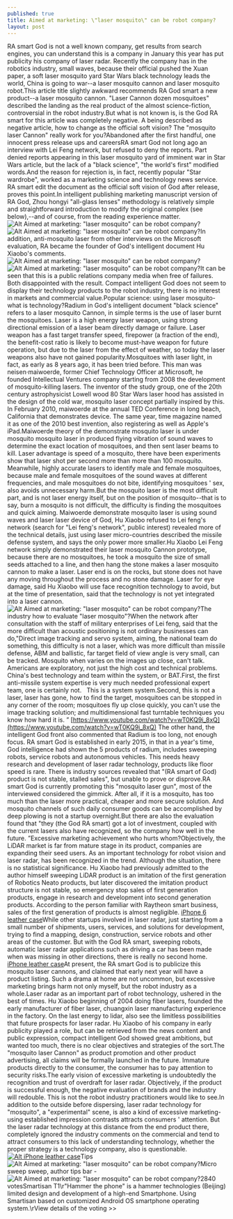 ```yaml
---
published: true
title: Aimed at marketing: \"laser mosquito\" can be robot company?
layout: post
---
```

RA smart God is not a well known company, get results from search engines, you can understand this is a company in January this year has put publicity his company of laser radar. Recently the company has in the robotics industry, small waves, because their official pushed the Xuan paper, a soft laser mosquito yard Star Wars black technology leads the world, China is going to war--a laser mosquito cannon and laser mosquito robot.This article title slightly awkward recommends RA God smart a new product--a laser mosquito cannon. \"Laser Cannon dozen mosquitoes\" described the landing as the real product of the almost science-fiction, controversial in the robot industry.But what is not known is, is the God RA smart for this article was completely negative. A being described as negative article, how to change as the official soft vision? The \"mosquito laser Cannon\" really work for you?Abandoned after the first handful, one innocent press release ups and careersRA smart God not long ago an interview with Lei Feng network, but refused to deny the reports. Part denied reports appearing in this laser mosquito yard of imminent war in Star Wars article, but the lack of a \"black science\", \"the world\'s first\" modified words.And the reason for rejection is, in fact, recently popular \"Star wardrobe\", worked as a marketing science and technology news service. RA smart edit the document as the official soft vision of God after release, proves this point.In intelligent publishing marketing manuscript version of RA God, Zhou hongyi \"all-glass lenses\" methodology is relatively simple and straightforward introduction to modify the original complex (see below),--and of course, from the reading experience matter.![Alt Aimed at marketing: \"laser mosquito\" can be robot company?](https://c2.staticflickr.com/8/7059/27739360095_b274f03101_b.jpg)![Alt Aimed at marketing: \"laser mosquito\" can be robot company?](https://c2.staticflickr.com/8/7564/27126928314_afda5e8d6a_b.jpg)In addition, anti-mosquito laser from other interviews on the Microsoft evaluation, RA became the founder of God\'s intelligent document Hu Xiaobo\'s comments.![Alt Aimed at marketing: \"laser mosquito\" can be robot company?](https://c2.staticflickr.com/8/7281/27128638263_606864a1da_b.jpg)![Alt Aimed at marketing: \"laser mosquito\" can be robot company?](https://c2.staticflickr.com/8/7438/27126937634_99ef49ee96_b.jpg)It can be seen that this is a public relations company media when free of failures. Both disappointed with the result. Compact intelligent God does not seem to display their technology products to the robot industry, there is no interest in markets and commercial value.Popular science: using laser mosquito-what is technology?Radium in God\'s intelligent document \"black science\" refers to a laser mosquito Cannon, in simple terms is the use of laser burnt the mosquitoes. Laser is a high energy laser weapon, using strong directional emission of a laser beam directly damage or failure. Laser weapon has a fast target transfer speed, firepower (a fraction of the end), the benefit-cost ratio is likely to become must-have weapon for future operation, but due to the laser from the effect of weather, so today the laser weapons also have not gained popularity.Mosquitoes with laser light, in fact, as early as 8 years ago, it has been tried before. This man was neisen·maiwoerde, former Chief Technology Officer at Microsoft, he founded Intellectual Ventures company starting from 2008 the development of mosquito-killing lasers. The inventor of the study group, one of the 20th century astrophysicist Lowell wood 80 Star Wars laser hood has assisted in the design of the cold war, mosquito laser concept partially inspired by this. In February 2010, maiwoerde at the annual TED Conference in long beach, California that demonstrates device. The same year, time magazine named it as one of the 2010 best invention, also registering as well as Apple\'s iPad.Maiwoerde theory of the demonstrate mosquito laser is under mosquito mosquito laser in produced flying vibration of sound waves to determine the exact location of mosquitoes, and then sent laser beams to kill. Laser advantage is speed of a mosquito, there have been experiments show that laser shot per second more than more than 100 mosquito. Meanwhile, highly accurate lasers to identify male and female mosquitoes, because male and female mosquitoes of the sound waves at different frequencies, and male mosquitoes do not bite, identifying mosquitoes \' sex, also avoids unnecessary harm.But the mosquito laser is the most difficult part, and is not laser energy itself, but on the position of mosquito--that is to say, burn a mosquito is not difficult, the difficulty is finding the mosquitoes and quick aiming. Maiwoerde demonstrate mosquito laser is using sound waves and laser laser device of God, Hu Xiaobo refused to Lei feng\'s network (search for \"Lei feng\'s network\", public interest) revealed more of the technical details, just using laser micro-countries described the missile defense system, and says the only power more smaller.Hu Xiaobo Lei Feng network simply demonstrated their laser mosquito Cannon prototype, because there are no mosquitoes, he took a mosquito the size of small seeds attached to a line, and then hang the stone makes a laser mosquito cannon to make a laser. Laser end is on the rocks, but stone does not have any moving throughout the process and no stone damage. Laser for eye damage, said Hu Xiaobo will use face recognition technology to avoid, but at the time of presentation, said that the technology is not yet integrated into a laser cannon.![Alt Aimed at marketing: \"laser mosquito\" can be robot company?](https://c2.staticflickr.com/8/7504/27461384570_129f8abd38_b.jpg)The industry how to evaluate \"laser mosquito\"?When the network after consultation with the staff of military enterprises of Lei feng, said that the more difficult than acoustic positioning is not ordinary businesses can do,\"Direct image tracking and servo system, aiming, the national team do something, this difficulty is not a laser, which was more difficult than missile defense, ABM and ballistic, far target field of view angle is very small, can be tracked. Mosquito when varies on the images up close, can\'t talk. Americans are exploratory, not just the high cost and technical problems. China\'s best technology and team within the system, or BAT.First, the first anti-missile system expertise is very much needed professional expert team, one is certainly not.   This is a system system.Second, this is not a laser, laser has gone, how to find the target, mosquitoes can be stopped in any corner of the room; mosquitoes fly up close quickly, you can\'t use the image tracking solution; and multidimensional fast turntable techniques you know how hard it is. ” [https://www.youtube.com/watch?v=wT0KQ9i_8xQ](https://www.youtube.com/watch?v=wT0KQ9i_8xQ) The other hand, the intelligent God front also commented that Radium is too long, not enough focus. RA smart God is established in early 2015, in that in a year\'s time, God intelligence had shown the 5 products of radium, includes sweeping robots, service robots and autonomous vehicles. This needs heavy research and development of laser radar technology, products like floor speed is rare. There is industry sources revealed that \"(RA smart of God) product is not stable, stalled sales\", but unable to prove or disprove.RA smart God is currently promoting this \"mosquito laser gun\", most of the interviewed considered the gimmick. After all, if it is a mosquito, has too much than the laser more practical, cheaper and more secure solution. And mosquito channels of such daily consumer goods can be accomplished by deep plowing is not a startup overnight.But there are also the evaluation found that \"they (the God RA smart) got a lot of investment, coupled with the current lasers also have recognized, so the company how well in the future. ”Excessive marketing achievement who hurts whom?Objectively, the LiDAR market is far from mature stage in its product, companies are expanding their seed users. As an important technology for robot vision and laser radar, has been recognized in the trend. Although the situation, there is no statistical significance. Hu Xiaobo had previously admitted to the author himself sweeping LiDAR product is an imitation of the first generation of Robotics Neato products, but later discovered the imitation product structure is not stable, so emergency stop sales of first generation products, engage in research and development into second generation products. According to the person familiar with Raytheon smart business, sales of the first generation of products is almost negligible. [iPhone 6 leather case](http://seoul.craigslist.co.kr/mob/5557060266.html)While other startups involved in laser radar, just starting from a small number of shipments, users, services, and solutions for development, trying to find a mapping, design, construction, service robots and other areas of the customer. But with the God RA smart, sweeping robots, automatic laser radar applications such as driving a car has been made when was missing in other directions, there is really no second home. [iPhone leather case](http://www.everweek.com/iphone-6-original-leather-case-black-p-2769.html)At present, the RA smart God is to publicize this mosquito laser cannons, and claimed that early next year will have a product listing. Such a drama at home are not uncommon, but excessive marketing brings harm not only myself, but the robot industry as a whole.Laser radar as an important part of robot technology, ushered in the best of times. Hu Xiaobo beginning of 2004 doing fiber lasers, founded the early manufacturer of fiber laser, chuangxin laser manufacturing experience in the factory. On the last energy to lidar, also see the limitless possibilities that future prospects for laser radar. Hu Xiaobo of his company in early publicity played a role, but can be retrieved from the news content and public expression, compact intelligent God showed great ambitions, but wanted too much, there is no clear objectives and strategies of the sort.The \"mosquito laser Cannon\" as product promotion and other product advertising, all claims will be formally launched in the future. Immature products directly to the consumer, the consumer has to pay attention to security risks.The early vision of excessive marketing is undoubtedly the recognition and trust of overdraft for laser radar. Objectively, if the product is successful enough, the negative evaluation of brands and the industry will redouble. This is not the robot industry practitioners would like to see.In addition to the outside before dispersing, laser radar technology for \"mosquito\", a \"experimental\" scene, is also a kind of excessive marketing-using established impression contrasts attracts consumers \' attention. But the laser radar technology at this distance from the end product there, completely ignored the industry comments on the commercial and tend to attract consumers to this lack of understanding technology, whether the proper strategy is a technology company, also is questionable.[![Alt iPhone leather case](http://www.everweek.com/images/large/iphone6/iphone6_case_c6151_lrg.jpg)](http://www.everweek.com/iphone-6-original-leather-case-black-p-2769.html)Tips![Alt Aimed at marketing: \"laser mosquito\" can be robot company?](https://c2.staticflickr.com/8/7380/27461392050_433ab802c9_b.jpg)Micro sweep sweep, author tips bar -![Alt Aimed at marketing: \"laser mosquito\" can be robot company?](https://c2.staticflickr.com/8/7355/27126955544_fc9a568e71.jpg)2840 votesSmartisan T1\r\"Hammer the phone\" is a hammer technologies (Beijing) limited design and development of a high-end Smartphone. Using Smartisan based on customized Android OS smartphone operating system.\rView details of the voting >>